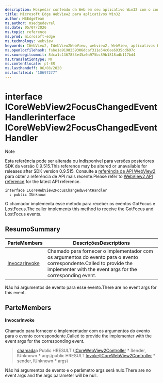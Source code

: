 ```yaml
---
description: Hospedar conteúdo da Web em seu aplicativo Win32 com o controle WebView2 do Microsoft Edge
title: Microsoft Edge WebView2 para aplicativos Win32
author: MSEdgeTeam
ms.author: msedgedevrel
ms.date: 05/07/2020
ms.topic: reference
ms.prod: microsoft-edge
ms.technology: webview
keywords: IWebView2, IWebView2WebView, webview2, WebView, aplicativos Win32, Win32, Edge, ICoreWebView2, ICoreWebView2Controller, controle do navegador, HTML Edge
ms.openlocfilehash: fabe1e9190259306dcaf311e54c6ee6035cd697c
ms.sourcegitcommit: 8dca1c1367853e45a0a975bc89b1818adb117bd4
ms.translationtype: MT
ms.contentlocale: pt-BR
ms.lasthandoff: 06/08/2020
ms.locfileid: "10697277"
---
```

# <span data-ttu-id="5530c-104">interface ICoreWebView2FocusChangedEventHandler</span><span class="sxs-lookup"><span data-stu-id="5530c-104">interface ICoreWebView2FocusChangedEventHandler</span></span> 

> [!NOTE]
> <span data-ttu-id="5530c-105">Esta referência pode ser alterada ou indisponível para versões posteriores SDK da versão 0.9.515.</span><span class="sxs-lookup"><span data-stu-id="5530c-105">This reference may be altered or unavailable for releases after SDK version 0.9.515.</span></span> <span data-ttu-id="5530c-106">Consulte a [referência de API WebView2](../../../webview2-api-reference.md) para obter a referência de API mais recente.</span><span class="sxs-lookup"><span data-stu-id="5530c-106">Please refer to [WebView2 API reference](../../../webview2-api-reference.md) for the latest API reference.</span></span>

```
interface ICoreWebView2FocusChangedEventHandler
  : public IUnknown
```

<span data-ttu-id="5530c-107">O chamador implementa esse método para receber os eventos GotFocus e LostFocus.</span><span class="sxs-lookup"><span data-stu-id="5530c-107">The caller implements this method to receive the GotFocus and LostFocus events.</span></span>

## <span data-ttu-id="5530c-108">Resumo</span><span class="sxs-lookup"><span data-stu-id="5530c-108">Summary</span></span>

 <span data-ttu-id="5530c-109">Parte</span><span class="sxs-lookup"><span data-stu-id="5530c-109">Members</span></span>                        | <span data-ttu-id="5530c-110">Descrições</span><span class="sxs-lookup"><span data-stu-id="5530c-110">Descriptions</span></span>
--------------------------------|---------------------------------------------
[<span data-ttu-id="5530c-111">Invocar</span><span class="sxs-lookup"><span data-stu-id="5530c-111">Invoke</span></span>](#invoke) | <span data-ttu-id="5530c-112">Chamado para fornecer o implementador com os argumentos do evento para o evento correspondente.</span><span class="sxs-lookup"><span data-stu-id="5530c-112">Called to provide the implementer with the event args for the corresponding event.</span></span>

<span data-ttu-id="5530c-113">Não há argumentos de evento para esse evento.</span><span class="sxs-lookup"><span data-stu-id="5530c-113">There are no event args for this event.</span></span>

## <span data-ttu-id="5530c-114">Parte</span><span class="sxs-lookup"><span data-stu-id="5530c-114">Members</span></span>

#### <span data-ttu-id="5530c-115">Invocar</span><span class="sxs-lookup"><span data-stu-id="5530c-115">Invoke</span></span> 

<span data-ttu-id="5530c-116">Chamado para fornecer o implementador com os argumentos do evento para o evento correspondente.</span><span class="sxs-lookup"><span data-stu-id="5530c-116">Called to provide the implementer with the event args for the corresponding event.</span></span>

> <span data-ttu-id="5530c-117">[chamada](#invoke)a Public HRESULT ([ICoreWebView2Controller](icorewebview2controller.md) \* Sender, IUnknown \* args)</span><span class="sxs-lookup"><span data-stu-id="5530c-117">public HRESULT [Invoke](#invoke)([ICoreWebView2Controller](icorewebview2controller.md) \* sender, IUnknown \* args)</span></span>

<span data-ttu-id="5530c-118">Não há argumentos de evento e o parâmetro args será nulo.</span><span class="sxs-lookup"><span data-stu-id="5530c-118">There are no event args and the args parameter will be null.</span></span>

